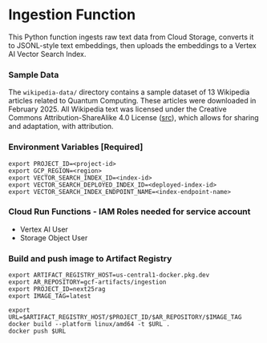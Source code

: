 # Ingestion Function 

This Python function ingests raw text data from Cloud Storage, converts it to JSONL-style text embeddings, then uploads the embeddings to a Vertex AI Vector Search Index.

### Sample Data

The `wikipedia-data/` directory contains a sample dataset of 13 Wikipedia articles related to Quantum Computing. These articles were downloaded in February 2025. All Wikipedia text was licensed under the Creative Commons Attribution-ShareAlike 4.0 License ([src](https://en.wikipedia.org/wiki/Wikipedia:Text_of_the_Creative_Commons_Attribution-ShareAlike_4.0_International_License)), which allows for sharing and adaptation, with attribution.

### Environment Variables [Required]

```
export PROJECT_ID=<project-id>
export GCP_REGION=<region>
export VECTOR_SEARCH_INDEX_ID=<index-id>
export VECTOR_SEARCH_DEPLOYED_INDEX_ID=<deployed-index-id>
export VECTOR_SEARCH_INDEX_ENDPOINT_NAME=<index-endpoint-name>
```

### Cloud Run Functions - IAM Roles needed for service account

- Vertex AI User 
- Storage Object User 


### Build and push image to Artifact Registry 

```
export ARTIFACT_REGISTRY_HOST=us-central1-docker.pkg.dev
export AR_REPOSITORY=gcf-artifacts/ingestion
export PROJECT_ID=next25rag
export IMAGE_TAG=latest 

export URL=$ARTIFACT_REGISTRY_HOST/$PROJECT_ID/$AR_REPOSITORY/$IMAGE_TAG
docker build --platform linux/amd64 -t $URL .
docker push $URL 
```